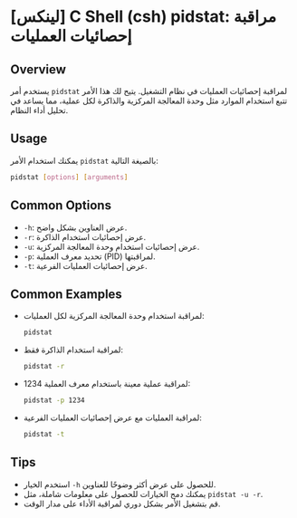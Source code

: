 # [لينكس] C Shell (csh) pidstat: مراقبة إحصائيات العمليات

## Overview
يستخدم أمر `pidstat` لمراقبة إحصائيات العمليات في نظام التشغيل. يتيح لك هذا الأمر تتبع استخدام الموارد مثل وحدة المعالجة المركزية والذاكرة لكل عملية، مما يساعد في تحليل أداء النظام.

## Usage
يمكنك استخدام الأمر `pidstat` بالصيغة التالية:

```bash
pidstat [options] [arguments]
```

## Common Options
- `-h`: عرض العناوين بشكل واضح.
- `-r`: عرض إحصائيات استخدام الذاكرة.
- `-u`: عرض إحصائيات استخدام وحدة المعالجة المركزية.
- `-p`: تحديد معرف العملية (PID) لمراقبتها.
- `-t`: عرض إحصائيات العمليات الفرعية.

## Common Examples
- لمراقبة استخدام وحدة المعالجة المركزية لكل العمليات:
  ```bash
  pidstat
  ```

- لمراقبة استخدام الذاكرة فقط:
  ```bash
  pidstat -r
  ```

- لمراقبة عملية معينة باستخدام معرف العملية 1234:
  ```bash
  pidstat -p 1234
  ```

- لمراقبة العمليات مع عرض إحصائيات العمليات الفرعية:
  ```bash
  pidstat -t
  ```

## Tips
- استخدم الخيار `-h` للحصول على عرض أكثر وضوحًا للعناوين.
- يمكنك دمج الخيارات للحصول على معلومات شاملة، مثل `pidstat -u -r`.
- قم بتشغيل الأمر بشكل دوري لمراقبة الأداء على مدار الوقت.